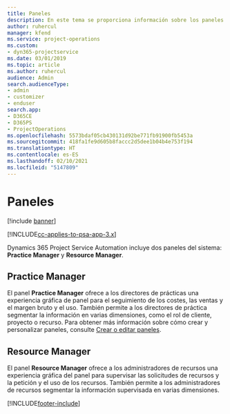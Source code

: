 ```yaml
---
title: Paneles
description: En este tema se proporciona información sobre los paneles de informes incluidos en Dynamics 365 Project Service Automation.
author: ruhercul
manager: kfend
ms.service: project-operations
ms.custom:
- dyn365-projectservice
ms.date: 03/01/2019
ms.topic: article
ms.author: ruhercul
audience: Admin
search.audienceType:
- admin
- customizer
- enduser
search.app:
- D365CE
- D365PS
- ProjectOperations
ms.openlocfilehash: 5573bdaf05cb430131d92be771fb91900fb5453a
ms.sourcegitcommit: 418fa1fe9d605b8faccc2d5dee1b04b4e753f194
ms.translationtype: HT
ms.contentlocale: es-ES
ms.lasthandoff: 02/10/2021
ms.locfileid: "5147809"
---
```

# <a name="dashboards"></a>Paneles

[!include [banner](../includes/psa-now-project-operations.md)]

[!INCLUDE[cc-applies-to-psa-app-3.x](../includes/cc-applies-to-psa-app-3x.md)]

Dynamics 365 Project Service Automation incluye dos paneles del sistema: **Practice Manager** y **Resource Manager**.

## <a name="practice-manager"></a>Practice Manager 

El panel **Practice Manager** ofrece a los directores de prácticas una experiencia gráfica de panel para el seguimiento de los costes, las ventas y el margen bruto y el uso. También permite a los directores de práctica segmentar la información en varias dimensiones, como el rol de cliente, proyecto o recurso. Para obtener más información sobre cómo crear y personalizar paneles, consulte [Crear o editar paneles](https://docs.microsoft.com/dynamics365/customerengagement/on-premises/customize/create-edit-dashboards).

## <a name="resource-manager"></a>Resource Manager 

El panel **Resource Manager** ofrece a los administradores de recursos una experiencia gráfica del panel para supervisar las solicitudes de recursos y la petición y el uso de los recursos. También permite a los administradores de recursos segmentar la información supervisada en varias dimensiones.


[!INCLUDE[footer-include](../includes/footer-banner.md)]